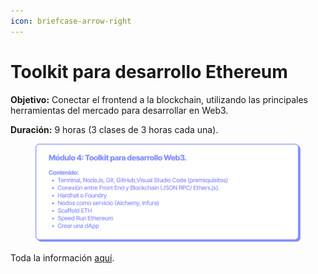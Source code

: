 ```yaml
---
icon: briefcase-arrow-right
---
```


# Toolkit para desarrollo Ethereum

**Objetivo:** Conectar el frontend a la blockchain, utilizando las principales herramientas del mercado para desarrollar en Web3.

**Duración:** 9 horas (3 clases de 3 horas cada una).

<figure><img src="../.gitbook/assets/EDP_mod4.png" alt=""><figcaption></figcaption></figure>

Toda la información [aquí](https://ethkipu.notion.site/Material-de-preparaci-n-para-el-m-dulo-4-90ac193ca22a4d0a82d173cdd153b592?pvs=4).
